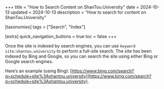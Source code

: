 +++
title = "How to Search Content on ShanTou.University"
date = 2024-10-13
updated = 2024-10-13
description = "How to search for content on ShanTou.University"

[taxonomies]
tags = ["Search", "Index"]

[extra]
quick_navigation_buttons = true
toc = false
+++


<!-- https://www.bing.com/search?q=schedule+site%3Ashantou.university -->

Once the site is indexed by search engines, you can use `keyword site:shantou.university` to perform a full-site search. The site has been indexed by Bing and Google, so you can search the site using either Bing or Google search engines.

Here’s an example (using Bing): [https://www.bing.com/search?q=schedule+site%3Ashantou.university](https://www.bing.com/search?q=schedule+site%3Ashantou.university).
